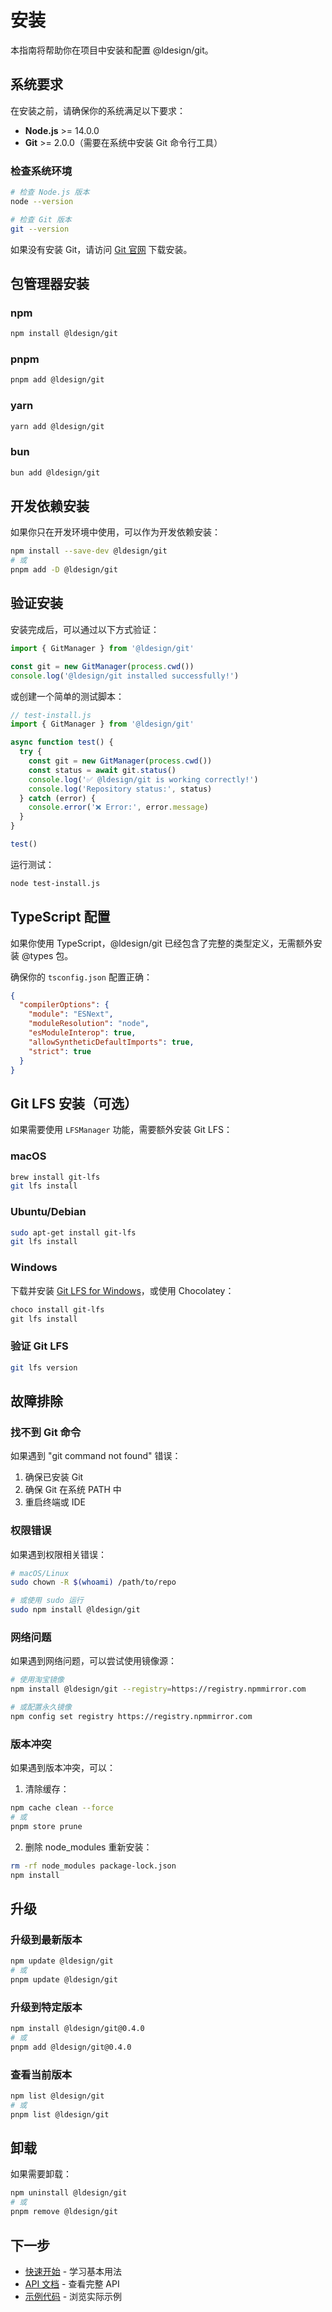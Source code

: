 # 安装

本指南将帮助你在项目中安装和配置 @ldesign/git。

## 系统要求

在安装之前，请确保你的系统满足以下要求：

- **Node.js** >= 14.0.0
- **Git** >= 2.0.0（需要在系统中安装 Git 命令行工具）

### 检查系统环境

```bash
# 检查 Node.js 版本
node --version

# 检查 Git 版本
git --version
```

如果没有安装 Git，请访问 [Git 官网](https://git-scm.com/) 下载安装。

## 包管理器安装

### npm

```bash
npm install @ldesign/git
```

### pnpm

```bash
pnpm add @ldesign/git
```

### yarn

```bash
yarn add @ldesign/git
```

### bun

```bash
bun add @ldesign/git
```

## 开发依赖安装

如果你只在开发环境中使用，可以作为开发依赖安装：

```bash
npm install --save-dev @ldesign/git
# 或
pnpm add -D @ldesign/git
```

## 验证安装

安装完成后，可以通过以下方式验证：

```typescript
import { GitManager } from '@ldesign/git'

const git = new GitManager(process.cwd())
console.log('@ldesign/git installed successfully!')
```

或创建一个简单的测试脚本：

```typescript path=null start=null
// test-install.js
import { GitManager } from '@ldesign/git'

async function test() {
  try {
    const git = new GitManager(process.cwd())
    const status = await git.status()
    console.log('✅ @ldesign/git is working correctly!')
    console.log('Repository status:', status)
  } catch (error) {
    console.error('❌ Error:', error.message)
  }
}

test()
```

运行测试：

```bash
node test-install.js
```

## TypeScript 配置

如果你使用 TypeScript，@ldesign/git 已经包含了完整的类型定义，无需额外安装 @types 包。

确保你的 `tsconfig.json` 配置正确：

```json
{
  "compilerOptions": {
    "module": "ESNext",
    "moduleResolution": "node",
    "esModuleInterop": true,
    "allowSyntheticDefaultImports": true,
    "strict": true
  }
}
```

## Git LFS 安装（可选）

如果需要使用 `LFSManager` 功能，需要额外安装 Git LFS：

### macOS

```bash
brew install git-lfs
git lfs install
```

### Ubuntu/Debian

```bash
sudo apt-get install git-lfs
git lfs install
```

### Windows

下载并安装 [Git LFS for Windows](https://git-lfs.github.com/)，或使用 Chocolatey：

```powershell
choco install git-lfs
git lfs install
```

### 验证 Git LFS

```bash
git lfs version
```

## 故障排除

### 找不到 Git 命令

如果遇到 "git command not found" 错误：

1. 确保已安装 Git
2. 确保 Git 在系统 PATH 中
3. 重启终端或 IDE

### 权限错误

如果遇到权限相关错误：

```bash
# macOS/Linux
sudo chown -R $(whoami) /path/to/repo

# 或使用 sudo 运行
sudo npm install @ldesign/git
```

### 网络问题

如果遇到网络问题，可以尝试使用镜像源：

```bash
# 使用淘宝镜像
npm install @ldesign/git --registry=https://registry.npmmirror.com

# 或配置永久镜像
npm config set registry https://registry.npmmirror.com
```

### 版本冲突

如果遇到版本冲突，可以：

1. 清除缓存：
```bash
npm cache clean --force
# 或
pnpm store prune
```

2. 删除 node_modules 重新安装：
```bash
rm -rf node_modules package-lock.json
npm install
```

## 升级

### 升级到最新版本

```bash
npm update @ldesign/git
# 或
pnpm update @ldesign/git
```

### 升级到特定版本

```bash
npm install @ldesign/git@0.4.0
# 或
pnpm add @ldesign/git@0.4.0
```

### 查看当前版本

```bash
npm list @ldesign/git
# 或
pnpm list @ldesign/git
```

## 卸载

如果需要卸载：

```bash
npm uninstall @ldesign/git
# 或
pnpm remove @ldesign/git
```

## 下一步

- [快速开始](/guide/getting-started) - 学习基本用法
- [API 文档](/api/) - 查看完整 API
- [示例代码](/examples/) - 浏览实际示例
